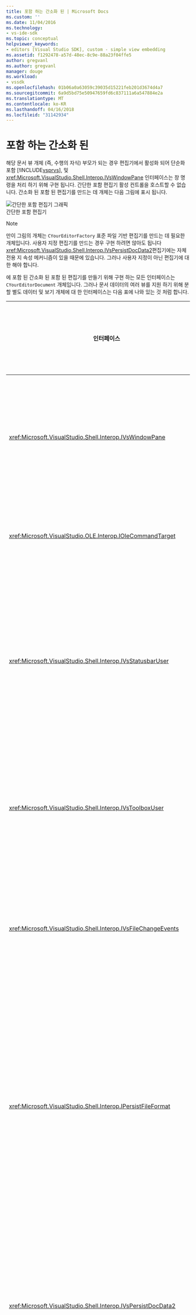 ```yaml
---
title: 포함 하는 간소화 된 | Microsoft Docs
ms.custom: ''
ms.date: 11/04/2016
ms.technology:
- vs-ide-sdk
ms.topic: conceptual
helpviewer_keywords:
- editors [Visual Studio SDK], custom - simple view embedding
ms.assetid: f1292478-a57d-48ec-8c9e-88a23f04ffe5
author: gregvanl
ms.author: gregvanl
manager: douge
ms.workload:
- vssdk
ms.openlocfilehash: 01b06a0a63059c39035d15221feb201d3674d4a7
ms.sourcegitcommit: 6a9d5bd75e50947659fd6c837111a6a547884e2a
ms.translationtype: MT
ms.contentlocale: ko-KR
ms.lasthandoff: 04/16/2018
ms.locfileid: "31142934"
---
```

# <a name="simplified-embedding"></a>포함 하는 간소화 된
해당 문서 뷰 개체 (즉, 수행의 자식) 부모가 되는 경우 편집기에서 활성화 되어 단순화 포함 [!INCLUDE[vsprvs](../code-quality/includes/vsprvs_md.md)], 및 <xref:Microsoft.VisualStudio.Shell.Interop.IVsWindowPane> 인터페이스는 창 명령을 처리 하기 위해 구현 됩니다. 간단한 포함 편집기 활성 컨트롤을 호스트할 수 없습니다. 간소화 된 포함 된 편집기를 만드는 데 개체는 다음 그림에 표시 됩니다.  
  
 ![간단한 포함 편집기 그래픽](../extensibility/media/vssimplifiedembeddingeditor.gif "vsSimplifiedEmbeddingEditor")  
간단한 포함 편집기  
  
> [!NOTE]
>  만이 그림의 개체는 `CYourEditorFactory` 표준 파일 기반 편집기를 만드는 데 필요한 개체입니다. 사용자 지정 편집기를 만드는 경우 구현 하려면 않아도 됩니다 <xref:Microsoft.VisualStudio.Shell.Interop.IVsPersistDocData2>편집기에는 자체 전용 지 속성 메커니즘이 있을 때문에 있습니다. 그러나 사용자 지정이 아닌 편집기에 대 한 해야 합니다.  
  
 에 포함 된 간소화 된 포함 된 편집기를 만들기 위해 구현 하는 모든 인터페이스는 `CYourEditorDocument` 개체입니다. 그러나 문서 데이터의 여러 뷰를 지원 하기 위해 분할 별도 데이터 및 보기 개체에 대 한 인터페이스는 다음 표에 나와 있는 것 처럼 합니다.  
  
|인터페이스|인터페이스의 위치|사용|  
|---------------|---------------------------|---------|  
|<xref:Microsoft.VisualStudio.Shell.Interop.IVsWindowPane>|보기|부모 창에 대 한 연결을 제공합니다.|  
|<xref:Microsoft.VisualStudio.OLE.Interop.IOleCommandTarget>|보기|명령을 처리 합니다.|  
|<xref:Microsoft.VisualStudio.Shell.Interop.IVsStatusbarUser>|보기|상태 표시줄 업데이트를 사용하도록 설정합니다.|  
|<xref:Microsoft.VisualStudio.Shell.Interop.IVsToolboxUser>|보기|수 있도록 **도구 상자** 항목입니다.|  
|<xref:Microsoft.VisualStudio.Shell.Interop.IVsFileChangeEvents>|데이터|파일이 변경 될 때 알림을 보냅니다.|  
|<xref:Microsoft.VisualStudio.Shell.Interop.IPersistFileFormat>|데이터|파일 형식에 대 한 이름으로 저장 기능을 사용 하도록 설정 합니다.|  
|<xref:Microsoft.VisualStudio.Shell.Interop.IVsPersistDocData2>|데이터|문서에 대해 지속성을 사용하도록 설정합니다.|  
|<xref:Microsoft.VisualStudio.Shell.Interop.IVsDocDataFileChangeControl>|데이터|다시 로드 트리거 등의 파일 변경 이벤트의 제거를 허용합니다.|
